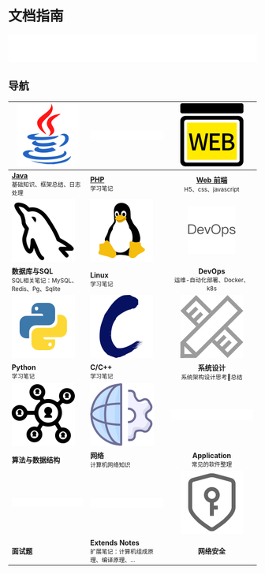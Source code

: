 # 文档指南

![hi everybody](../public/816f4bfb-6d6e-4942-a9d1-e007c0bc0969.svg) 

## 导航

| ![java ](../public/java.svg)                                 | ![php](../public/Hi-PHP.svg)                                 |                ![web](../public/WEB前端.svg)                 |
| ------------------------------------------------------------ | ------------------------------------------------------------ | :----------------------------------------------------------: |
| [**Java**](/backend/java/cover)<br /><small>基础知识、框架总结、日志处理</small> | [**PHP**](/backend/php/cover)<br /><small>学习笔记</small> | [**Web 前端**](/front/cover)<br /><small>H5、css、javascript</small> |
| ![DB](../public/mysql.svg)                                   | ![Linux](../public/linux.svg)                                |               ![Devops](../public/devops.svg)                |
| **数据库与SQL**<br /><small>SQL相关笔记：MySQL、Redis、Pg、Sqlite</small> | **Linux**<br /><small>学习笔记</small>                       | **DevOps**<br /><small>运维-自动化部署、Docker、k8s</small>  |
| ![Hello](../public/python.svg)                               | ![Hello](../public/C.svg)                                    |             ![系统设计](../public/系统设计.svg)              |
| **Python**<br /><small>学习笔记</small>                      | **C/C++**<br /><small>学习笔记</small>                       |    **系统设计**<br /><small>系统架构设计思考🤔总结</small>    |
| ![](../public/%E6%95%B0%E6%8D%AE%E7%BB%93%E6%9E%84.svg)      | ![Hello](../public/网络配置.svg)                             |            ![Hello](../public/Hi-application.svg)            |
| **算法与数据结构**                                           | **网络**<br /><small>计算机网络知识</small>                  |      **Application**<br /><small>常见的软件整理</small>      |
| ![Hello](../public/Hi-mianshi.svg)                           | ![Hello](../public/Hi-extends-note.svg)                      |               ![Hello](../public/web_安全.svg)               |
| **面试题**                                                   | **Extends Notes**<br /><small>扩展笔记：计算机组成原理、编译原理、...</small> |                         **网络安全**                         |

<!--@include: ./markdown-icon.md{,10} -->
